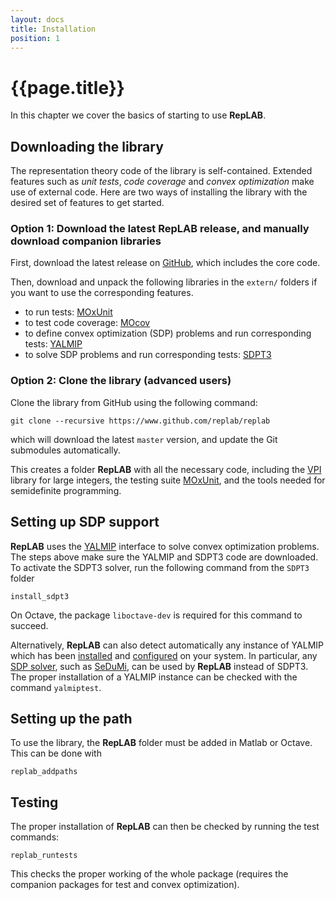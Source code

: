 ```yaml
---
layout: docs
title: Installation
position: 1
---
```


# {{page.title}}

In this chapter we cover the basics of starting to use **RepLAB**.
 
## Downloading the library

The representation theory code of the library is self-contained. Extended features such as *unit tests*, *code coverage* and *convex optimization* make use of external code. Here are two ways of installing the library with the desired set of features to get started.

### Option 1: Download the latest RepLAB release, and manually download companion libraries

First, download the latest release on [GitHub](https://www.github.com/replab/replab/releases), which includes the core code.

Then, download and unpack the following libraries in the `extern/` folders if you want to use the corresponding features.

- to run tests: [MOxUnit](https://github.com/MOxUnit/MOxUnit)
- to test code coverage: [MOcov](https://github.com/MOcov/MOcov)
- to define convex optimization (SDP) problems and run corresponding tests: [YALMIP](https://github.com/yalmip/YALMIP)
- to solve SDP problems and run corresponding tests: [SDPT3](https://github.com/sqlp/sdpt3)


### Option 2: Clone the library (advanced users)

Clone the library from GitHub using the following command:

```
git clone --recursive https://www.github.com/replab/replab
```

which will download the latest `master` version, and update the Git submodules automatically.

This creates a folder **RepLAB** with all the necessary code, including the [VPI](https://ch.mathworks.com/matlabcentral/fileexchange/22725-variable-precision-integer-arithmetic) library for large integers, the testing suite [MOxUnit](https://github.com/MOxUnit/MOxUnit), and the tools needed for semidefinite programming.


## Setting up SDP support
**RepLAB** uses the [YALMIP](https://yalmip.github.io) interface to solve convex optimization problems. The steps above make sure the YALMIP and SDPT3 code are downloaded. To activate the SDPT3 solver, run the following command from the `SDPT3` folder
```
install_sdpt3
```
On Octave, the package `liboctave-dev` is required for this command to succeed.


Alternatively, **RepLAB** can also detect automatically any instance of YALMIP which has been [installed](https://yalmip.github.io/download/) and [configured](https://yalmip.github.io/tutorial/installation/) on your system. In particular, any [SDP solver](https://yalmip.github.io/allsolvers/), such as [SeDuMi](https://github.com/SQLP/SeDuMi), can be used by **RepLAB** instead of SDPT3. The proper installation of a YALMIP instance can be checked with the command `yalmiptest`.


## Setting up the path

To use the library, the **RepLAB** folder must be added in Matlab or Octave. This can be done with
```
replab_addpaths
```


## Testing

The proper installation of **RepLAB** can then be checked by running the test commands:

```
replab_runtests
```

This checks the proper working of the whole package (requires the companion packages for test and convex optimization).
